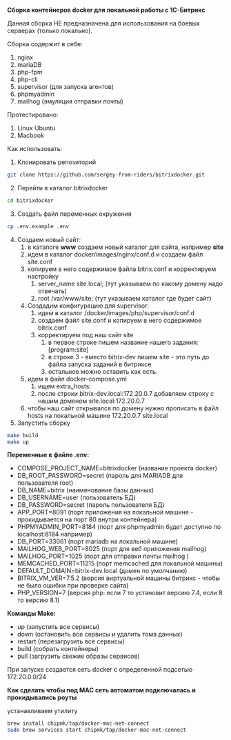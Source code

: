 **Сборка контейнеров docker для локальной работы с 1С-Битрикс**

Данная сборка НЕ предназначена для использования на боевых серверах (только локально).

Сборка содержит в себе:

1. nginx
2. mariaDB
3. php-fpm
4. php-cli
5. supervisor (для запуска агентов)
6. phpmyadmin
7. mailhog (эмуляция отправки почты)

Протестировано:
1. Linux Ubuntu
2. Macbook 

Как использовать:

1. Клонировать репозиторий
```bash
git clone https://github.com/sergey-from-riders/bitrixdocker.git 
```
2. Перейти в каталог bitrixdocker
```bash
cd bitrixdocker
```
3. Создать файл переменных окружения
```bash
cp .env.example .env 
```
4. Создаем новый сайт:
   1. в каталоге **www** создаем новый каталог для сайта, например **site**
   2. идем в каталог docker/images/nginx/conf.d и создаем файл site.conf
   3. копируем в него содержимое файла bitrix.conf и корректируем настройку
      1. server_name site.local; (тут указываем по какому домену надо отвечать)
      2. root /var/www/site; (тут указываем каталог где будет сайт)
   4. Создадим конфигурацию для supervisor:
      1. идем в каталог /docker/images/php/supervisor/conf.d
      2. создаем файл site.conf и копируем в него содержимое bitrix.conf
      3. корректируем под наш сайт site
         1. в первое строке пишем название нашего задания: [program:site]
         2. в строке 3 - вместо bitrix-dev пишем site - это путь до файла запуска заданий в битриксе 
         3. остальное можно оставить как есть.
   5. идем в файл docker-compose.yml
      1. ищем extra_hosts:
      2. после строки bitrix-dev.local:172.20.0.7 добавляем строку с нашим доменом site.local:172.20.0.7
   6. чтобы наш сайт открывался по домену нужно прописать в файл hosts на локальной машине 172.20.0.7 site.local 
5. Запустить сборку
```bash
make build
make up
```

**Переменные в файле .env:**

* COMPOSE_PROJECT_NAME=bitrixdocker (название проекта docker)
* DB_ROOT_PASSWORD=secret  (пароль для MARIADB для пользователя root)
* DB_NAME=bitrix (наименование базы данных)
* DB_USERNAME=user (пользователь БД)
* DB_PASSWORD=secret (пароль пользователя БД)
* APP_PORT=8091 (порт приложения на локальной машине - прокидывается на порт 80 внутри контейнера)
* PHPMYADMIN_PORT=8184 (порт для phpmyadmin будет доступно по localhost:8184 например) 
* DB_PORT=33061 (порт mariadb на локальной машине)
* MAILHOG_WEB_PORT=8025 (порт для веб приложения mailhog)
* MAILHOG_PORT=1025 (порт для отправки почты mailhog )
* MEMCACHED_PORT=11215 (порт memcached для локальной машины)
* DEFAULT_DOMAIN=bitrix-dev.local (домен по умолчанию)
* BITRIX_VM_VER=7.5.2 (версия виртуальной машины битрикс - чтобы не было ошибки при проверке сайта)
* PHP_VERSION=7 (версия php: если 7 то установит версию 7.4, если 8 то версию 8.1)

**Команды Make:**

* up (запустить все сервисы)
* down (остановить все сервисы и удалить тома данных)
* restart (перезагрузить все сервисы)
* build (собрать контейнеры)
* pull (загрузить свежие образы сервисов)

При запуске создается сеть docker с определенной подсетью 172.20.0.0/24

**Как сделать чтобы под MAC сеть автоматом подключалась и прокидывались роуты**

устанавливаем утилиту

```bash
brew install chipmk/tap/docker-mac-net-connect
sudo brew services start chipmk/tap/docker-mac-net-connect
```
